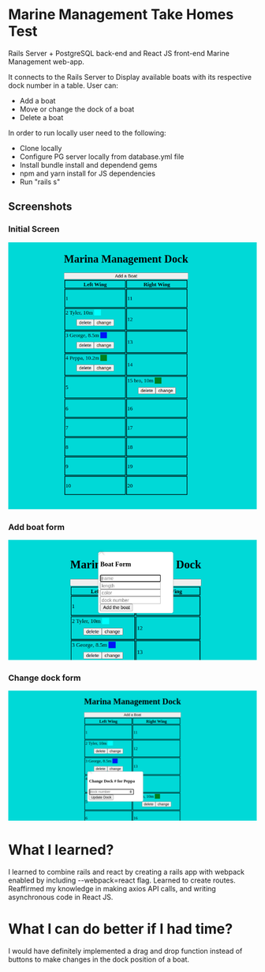 # Marine Management Take Homes Test

Rails Server + PostgreSQL back-end and React JS front-end Marine Management web-app.

It connects to the Rails Server to Display available boats with its respective dock number in a table. User can:
* Add a boat
* Move or change the dock of a boat
* Delete a boat

In order to run locally user need to the following:

* Clone locally
* Configure PG server locally from database.yml file
* Install bundle install and dependend gems
* npm and yarn install for JS dependencies 
* Run "rails s"

## Screenshots
  ### Initial Screen
 ![img](https://github.com/codertyler/marina-management/blob/master/public/screenshots/initial_screen.png)
 ### Add boat form
 ![img](https://github.com/codertyler/marina-management/blob/master/public/screenshots/add_boat.png)
 ### Change dock form
 ![img](https://github.com/codertyler/marina-management/blob/master/public/screenshots/change_dock.png)
 
 
# What I learned?

I learned to combine rails and react by creating a rails app with webpack enabled by including --webpack=react flag. Learned to create routes. Reaffirmed my knowledge in making axios API calls, and writing asynchronous code in React JS. 

# What I can do better if I had time?

I would have definitely implemented a drag and drop function instead of buttons to make changes in the dock position of a boat.


